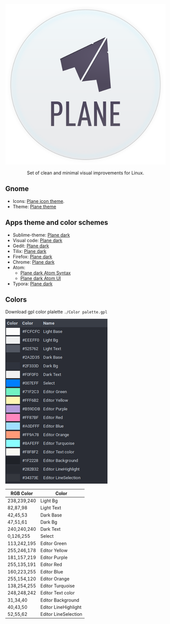 
<p align="center"><img src="assets/logo.svg"/></p>
<p align="center">Set of clean and minimal visual improvements for Linux.</p>



## Gnome

- Icons: [Plane icon theme](https://github.com/wfpaisa/plane-icon-theme).
- Theme: [Plane theme](https://github.com/wfpaisa/plane-theme)


## Apps theme and color schemes
- Sublime-theme: [Plane dark](https://github.com/wfpaisa/plane-sublime)
- Visual code: [Plane dark](https://github.com/wfpaisa/plane-vscode)
- Gedit: [Plane dark](https://github.com/wfpaisa/plane-gedit)
- Tilix: [Plane dark](https://github.com/wfpaisa/plane-terminal)
- Firefox: [Plane dark](https://addons.mozilla.org/en-US/firefox/addon/plane-dark/)
- Chrome: [Plane dark](https://github.com/wfpaisa/plane/tree/master/assets/chrome/)
- Atom: 
  - [Plane dark Atom Syntax](https://github.com/wfpaisa/plane-atom-syntax)
  - [Plane dark Atom UI](https://github.com/wfpaisa/plane-atom-ui)
- Typora: [Plane dark](https://github.com/wfpaisa/plane-typora)

## Colors
Download gpl color plalette `./Color palette.gpl`

<p align="left"><img src="assets/colors.png"/></p>


|RGB Color|Color|
|--- |--- |
|238,239,240|Light Bg|
|82,87,98|Light Text|
|42,45,53|Dark Base|
|47,51,61|Dark Bg|
|240,240,240|Dark Text|
|0,126,255|Select|
|113,242,195|Editor Green|
|255,246,178|Editor Yellow|
|181,157,219|Editor Purple|
|255,135,191|Editor Red|
|160,223,255|Editor Blue|
|255,154,120|Editor Orange|
|138,254,255|Editor Turquoise|
|248,248,242|Editor Text color|
|31,34,40|Editor Background|
|40,43,50|Editor LineHighlight|
|52,55,62|Editor LineSelection|
